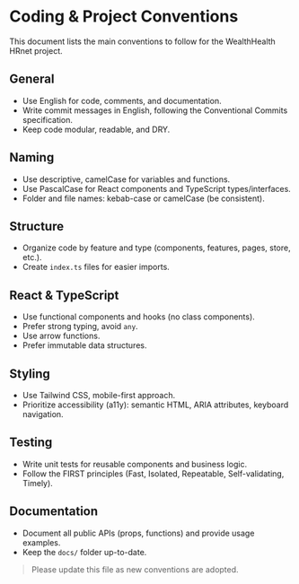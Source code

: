 # Coding & Project Conventions

This document lists the main conventions to follow for the WealthHealth HRnet project.

## General

- Use English for code, comments, and documentation.
- Write commit messages in English, following the Conventional Commits specification.
- Keep code modular, readable, and DRY.

## Naming

- Use descriptive, camelCase for variables and functions.
- Use PascalCase for React components and TypeScript types/interfaces.
- Folder and file names: kebab-case or camelCase (be consistent).

## Structure

- Organize code by feature and type (components, features, pages, store, etc.).
- Create `index.ts` files for easier imports.

## React & TypeScript

- Use functional components and hooks (no class components).
- Prefer strong typing, avoid `any`.
- Use arrow functions.
- Prefer immutable data structures.

## Styling

- Use Tailwind CSS, mobile-first approach.
- Prioritize accessibility (a11y): semantic HTML, ARIA attributes, keyboard navigation.

## Testing

- Write unit tests for reusable components and business logic.
- Follow the FIRST principles (Fast, Isolated, Repeatable, Self-validating, Timely).

## Documentation

- Document all public APIs (props, functions) and provide usage examples.
- Keep the `docs/` folder up-to-date.

> Please update this file as new conventions are adopted.
